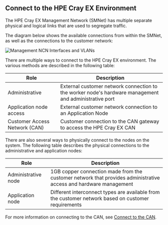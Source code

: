 ## Connect to the HPE Cray EX Environment

The HPE Cray EX Management Network \(SMNet\) has multiple separate physical and logical links that are used to segregate traffic.

The diagram below shows the available connections from within the SMNet, as well as the connections to the customer network:

![Management NCN Interfaces and VLANs](../../../img/operations/Management_NCN_Interfaces_and_VLANs.svg "Management NCN Interfaces and VLANs")

There are multiple ways to connect to the HPE Cray EX environment. The various methods are described in the following table:

|Role|Description|
|----|-----------|
|Administrative|External customer network connection to the worker node's hardware management and administrative port|
|Application node access|External customer network connection to an Application Node|
|Customer Access Network \(CAN\)|Customer connection to the CAN gateway to access the HPE Cray EX CAN|

There are also several ways to physically connect to the nodes on the system. The following table describes the physical connections to the administrative and application nodes:

|Role|Description|
|----|-----------|
|Administrative node|1GB copper connection made from the customer network that provides administrative access and hardware management|
|Application node|Different interconnect types are available from the customer network based on customer requirements|

For more information on connecting to the CAN, see [Connect to the CAN](customer_access_network/Connect_to_the_CAN.md).


